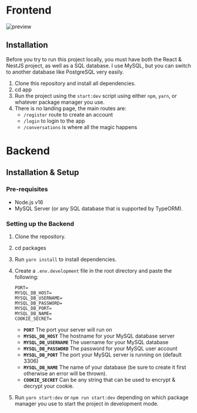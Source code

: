# Frontend

![preview](https://i.imgur.com/DQlHtCB.png)

## Installation

Before you try to run this project locally, you must have both the React & NestJS project, as well as a SQL database. I use MySQL, but you can switch to another database like PostgreSQL very easily.

1. Clone this repository and install all dependencies.
2. cd app
3. Run the project using the `start:dev` script using either `npm`, `yarn`, or whatever package manager you use.
4. There is no landing page, the main routes are:
   - `/register` route to create an account
   - `/login` to login to the app
   - `/conversations` is where all the magic happens

# Backend

## Installation & Setup

### Pre-requisites

- Node.js v16
- MySQL Server (or any SQL database that is supported by TypeORM).

### Setting up the Backend

1. Clone the repository.
2. cd packages
3. Run `yarn install` to install dependencies.
4. Create a `.env.development` file in the root directory and paste the following:

   ```
   PORT=
   MYSQL_DB_HOST=
   MYSQL_DB_USERNAME=
   MYSQL_DB_PASSWORD=
   MYSQL_DB_PORT=
   MYSQL_DB_NAME=
   COOKIE_SECRET=
   ```

   - **`PORT`** The port your server will run on
   - **`MYSQL_DB_HOST`** The hostname for your MySQL database server
   - **`MYSQL_DB_USERNAME`** The username for your MySQL database
   - **`MYSQL_DB_PASSWORD`** The password for your MySQL user account
   - **`MYSQL_DB_PORT`** The port your MySQL server is running on (default 3306)
   - **`MYSQL_DB_NAME`** The name of your database (be sure to create it first otherwise an error will be thrown).
   - **`COOKIE_SECRET`** Can be any string that can be used to encrypt & decrypt your cookie.

4. Run `yarn start:dev` or `npm run start:dev` depending on which package manager you use to start the project in development mode.